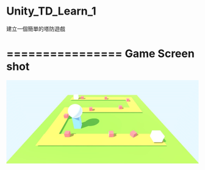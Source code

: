 # Unity_TD_Learn_1
建立一個簡單的塔防遊戲

================
Game Screen shot
================

<img src="https://github.com/Yan-Jun/Unity_TD_Learn_1/blob/master/GameShoot.jpg" >
